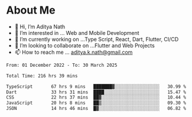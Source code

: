 # About Me

- 👋 Hi, I’m Aditya Nath
- 👀 I’m interested in ... Web and Mobile Development
- 🌱 I’m currently working on ...Type Script, React, Dart, Flutter, CI/CD
- 💞️ I’m looking to collaborate on ...Flutter and Web Projects
- 📫 How to reach me ... aditya.k.nath@gmail.com

<!--START_SECTION:waka-->

```txt
From: 01 December 2022 - To: 30 March 2025

Total Time: 216 hrs 39 mins

TypeScript       67 hrs 9 mins   ███████▓░░░░░░░░░░░░░░░░░   30.99 %
Dart             33 hrs 31 mins  ████░░░░░░░░░░░░░░░░░░░░░   15.47 %
CSS              22 hrs 37 mins  ██▓░░░░░░░░░░░░░░░░░░░░░░   10.44 %
JavaScript       20 hrs 8 mins   ██▒░░░░░░░░░░░░░░░░░░░░░░   09.30 %
JSON             14 hrs 46 mins  █▓░░░░░░░░░░░░░░░░░░░░░░░   06.82 %
```

<!--END_SECTION:waka-->

<!---
kronosking007/kronosking007 is a ✨ special ✨ repository because its `README.md` (this file) appears on your GitHub profile.
You can click the Preview link to take a look at your changes.
--->
